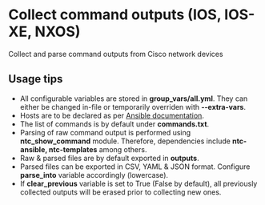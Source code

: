 # Collect command outputs (IOS, IOS-XE, NXOS)
Collect and parse command outputs from Cisco network devices

## Usage tips
- All configurable variables are stored in **group_vars/all.yml**. They can either be changed in-file or temporarily overriden with **--extra-vars**.
- Hosts are to be declared as per [Ansible documentation](https://docs.ansible.com/ansible/latest/user_guide/intro_inventory.html).
- The list of commands is by default under **commands.txt**.
- Parsing of raw command output is performed using **ntc_show_command** module. Therefore, dependencies include **ntc-ansible, ntc-templates** among others.
- Raw & parsed files are by default exported in **outputs**.
- Parsed files can be exported in CSV, YAML & JSON format. Configure **parse_into** variable accordingly (lowercase).
- If **clear_previous** variable is set to True (False by default), all previously collected outputs will be erased prior to collecting new ones.

